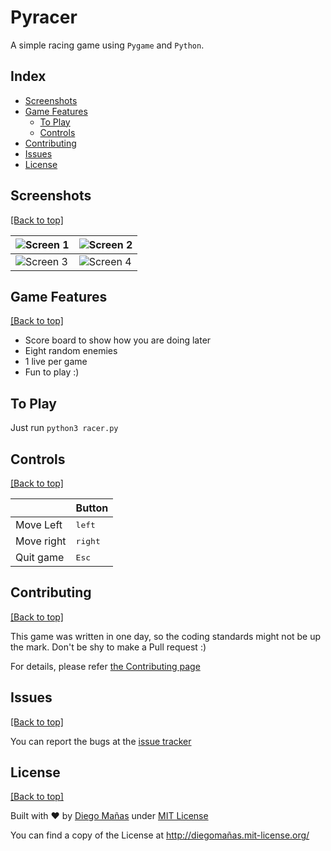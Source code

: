 # Pyracer
A simple racing game using `Pygame` and `Python`.

## Index

- [Screenshots](https://github.com/diego-asterisk/pyracer#screenshots)
- [Game Features](https://github.com/diego-asterisk/pyracer#game-features)
  - [To Play](https://github.com/diego-asterisk/pyracer#to-play)
  - [Controls](https://github.com/diego-asterisk/pyracer#controls)
- [Contributing](https://github.com/diego-asterisk/pyracer#contributing)
- [Issues](https://github.com/diego-asterisk/pyracer#issues)
- [License](https://github.com/diego-asterisk/pyracer#license)

## Screenshots

[[Back to top]](https://github.com/diego-asterisk/pyracer#index)

| ![Screen 1](http://misosguar.com.ar/games/runner01.png) | ![Screen 2](http://misosguar.com.ar/games/runner02.png) |
|---------------------------------------------|---------------------------------------------|
| ![Screen 3](http://misosguar.com.ar/games/runner03.png) | ![Screen 4](http://misosguar.com.ar/games/runner04.png) |

## Game Features

[[Back to top]](https://github.com/diego-asterisk/pyracer#index)

- Score board to show how you are doing later
- Eight random enemies
- 1 live per game
- Fun to play :)

## To Play

Just run `python3 racer.py`

## Controls

[[Back to top]](https://github.com/diego-asterisk/pyracer#index)

|              | Button              |
|--------------|---------------------|
| Move Left    | <kbd>left</kbd>     |
| Move right   | <kbd>right</kbd>    |
| Quit game    | <kbd>Esc</kbd>      |

## Contributing

[[Back to top]](https://github.com/diego-asterisk/pyracer#index)

This game was written in one day, so the coding standards might not be up the mark. Don't be shy to make a Pull request :)

For details, please refer [the Contributing page](https://github.com/diego-asterisk/pyracer/blob/master/CONTRIBUTING.rst)

## Issues

[[Back to top]](https://github.com/diego-asterisk/pyracer#index)

You can report the bugs at the [issue tracker](https://github.com/diego-asterisk/pyracer/issues)

## License

[[Back to top]](https://github.com/diego-asterisk/pyracer#index)

Built with ♥ by [Diego Mañas](https://github.com/diego-asterisk) under [MIT License](https://xn--diegomaas-r6a.mit-license.org/)

You can find a copy of the License at http://diegomañas.mit-license.org/
